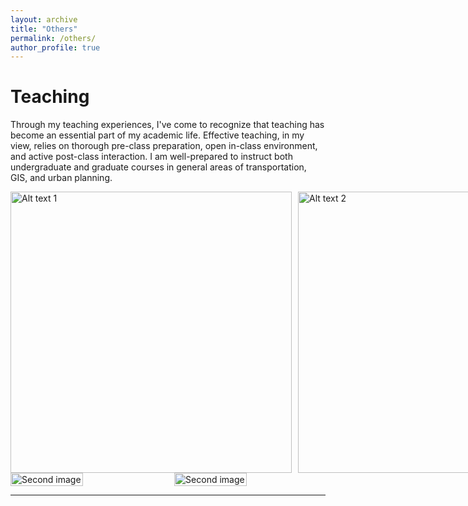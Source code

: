 ```yaml
---
layout: archive
title: "Others"
permalink: /others/
author_profile: true
---
```



Teaching
======
Through my teaching experiences, I've come to recognize that teaching has become an essential part of my academic life.
Effective teaching, in my view, relies on thorough pre-class preparation, open in-class environment, and active
post-class interaction. I am well-prepared to instruct both undergraduate and graduate courses 
in general areas of transportation, GIS, and urban planning.


<div style="display: flex; justify-content: space-between; gap: 10px;">
  <img src="https://songhuahu-umd.github.io/images/teaching0.png" alt="Alt text 1" style="height: 450px; object-fit: contain;">
  <img src="https://songhuahu-umd.github.io/images/teaching1.png" alt="Alt text 2" style="height: 450px; object-fit: contain;">
</div>


<div style="display: flex; justify-content: space-between; gap: 5px;">
  <img src="https://songhuahu-umd.github.io/images/T1.png" alt="Second image" title="" width="48%">
  <img src="https://songhuahu-umd.github.io/images/T2.png" alt="Second image" title="" width="48%">
</div>


***
